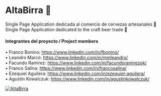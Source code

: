 # AltaBirra 🍻
Single Page Application dedicada al comercio de cervezas artesanales 🍺<br>
Single Page Application dedicated to the craft beer trade 🍺

#### Integrantes del proyecto / Project members<br>
• Franco Bonino: https://www.linkedin.com/in/fbonino/ <br>
• Leandro Marcó: https://www.linkedin.com/in/mmleandro/<br>
• Facundo Ramirez: https://www.linkedin.com/in/facundoramirezok/<br>
• Franco Salina: https://www.linkedin.com/in/francosalina/<br>
• Ezequiel Aguilera: https://www.linkedin.com/in/ezequiel-aguilera/<br>
• Agustín Kowalczuk: https://www.linkedin.com/in/agustinkowalczuk/<br>

[![AltaBirra](https://i.imgur.com/sw0bxEz.jpg)](https://www.youtube.com/watch?v=_pI3rPdwZp0  "AltaBirra")

